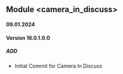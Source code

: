 ## Module <camera_in_discuss>

#### 09.01.2024
#### Version 16.0.1.0.0
##### ADD

- Initial Commit for Camera In Discuss
